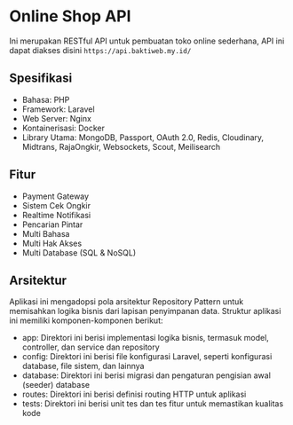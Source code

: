 # Online Shop API

Ini merupakan RESTful API untuk pembuatan toko online sederhana, API ini dapat diakses disini `https://api.baktiweb.my.id/`

## Spesifikasi

-   Bahasa: PHP
-   Framework: Laravel
-   Web Server: Nginx
-   Kontainerisasi: Docker
-   Library Utama: MongoDB, Passport, OAuth 2.0, Redis, Cloudinary, Midtrans, RajaOngkir, Websockets, Scout, Meilisearch

## Fitur

-   Payment Gateway
-   Sistem Cek Ongkir
-   Realtime Notifikasi
-   Pencarian Pintar
-   Multi Bahasa
-   Multi Hak Akses
-   Multi Database (SQL & NoSQL)

## Arsitektur

Aplikasi ini mengadopsi pola arsitektur Repository Pattern untuk memisahkan logika bisnis dari lapisan penyimpanan data. Struktur aplikasi ini memiliki komponen-komponen berikut:

-   app: Direktori ini berisi implementasi logika bisnis, termasuk model, controller, dan service dan repository
-   config: Direktori ini berisi file konfigurasi Laravel, seperti konfigurasi database, file sistem, dan lainnya
-   database: Direktori ini berisi migrasi dan pengaturan pengisian awal (seeder) database
-   routes: Direktori ini berisi definisi routing HTTP untuk aplikasi
-   tests: Direktori ini berisi unit tes dan tes fitur untuk memastikan kualitas kode
